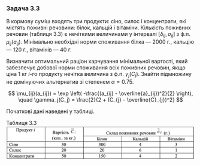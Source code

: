 ### Задача 3.3 

В кормову суміш входять три продукти: сіно, силос і концентрати, які містять поживні речовини: білок, кальцій і вітаміни. Кількість поживних речовин (таблиця 3.3) є нечіткими величинами у інтервалі $[\delta_{ij}, \sigma_{ij}]$ з ф.п. $\mu_{ij}(a_{ij})$. Мінімально необхідні норми споживання білка –– 2000 г., кальцію –– 120 г., вітамінів –– 40 г. 

Визначити оптимальний раціон харчування мінімальної вартості, який забезпечує добової норми споживання всіх поживних речовин, якщо ціна 1 кг $i$-го продукту нечітка величина з ф.п. $\gamma_j(C_j)$. Знайти підмножину не домінуючих альтернатив зі степенем $\alpha=0.75$. 

$$ \mu_{ij}(a_{ij}) = \exp \left( -\frac{(a_{ij} - \overline{a}_{ij})^2}{2} \right), \quad
   \gamma_j(C_j) = \frac{2}{2 + (C_{j} - \overline{C}_{j})^2}
$$

Початкові дані наведені у таблиці. 

Таблиця 3.3 
![](img.png)